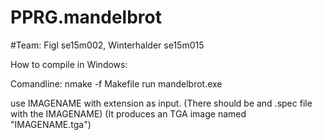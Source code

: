 # PPRG.mandelbrot
#Team: Figl se15m002, Winterhalder se15m015

How to compile in Windows:

Comandline: nmake -f Makefile
run mandelbrot.exe

use IMAGENAME with extension as input.
(There should be and .spec file with the IMAGENAME)
(It produces an TGA image named "IMAGENAME.tga")